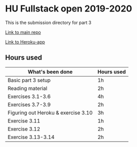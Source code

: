 # HU Fullstack open 2019-2020
This is the submission directory for part 3

[Link to main repo](https://github.com/sinyman/HY-Fullstack-2019)

[Link to Heroku-app](http://fso-sinyman.herokuapp.com)

## Hours used
|What's been done                     |Hours used|
|-------------------------------------|----------|
|Basic part 3 setup                   |  1h      |
|Reading material                     |  2h      |
|Exercises 3.1-3.6                    |  4h      |
|Exercises 3.7-3.9                    |  2h      |
|Figuring out Heroku & exercise 3.10  |  3h      |
|Exercise 3.11                        |  1h      |
|Exercise 3.12                        |  2h      |
|Exercise 3.13-3.14                   |  2h      |
